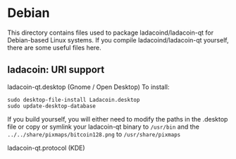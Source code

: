
Debian
====================
This directory contains files used to package ladacoind/ladacoin-qt
for Debian-based Linux systems. If you compile ladacoind/ladacoin-qt yourself, there are some useful files here.

## ladacoin: URI support ##


ladacoin-qt.desktop  (Gnome / Open Desktop)
To install:

	sudo desktop-file-install Ladacoin.desktop
	sudo update-desktop-database

If you build yourself, you will either need to modify the paths in
the .desktop file or copy or symlink your ladacoin-qt binary to `/usr/bin`
and the `../../share/pixmaps/bitcoin128.png` to `/usr/share/pixmaps`

ladacoin-qt.protocol (KDE)


